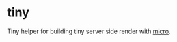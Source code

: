 # tiny
Tiny helper for building tiny server side render with [micro](https://github.com/pthethanh/micro).
